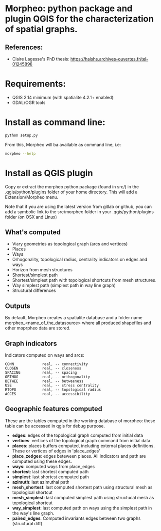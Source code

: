 # Morpheo: python package and plugin QGIS for the characterization of spatial graphs.


## References:

* Claire Lagesse's PhD thesis: https://halshs.archives-ouvertes.fr/tel-01245898

# Requirements:

* QGIS 2.14 minimum (with spatialite 4.2.1+ enabled)
* GDAL/OGR tools

# Install as command line:

```bash
python setup.py 
```

From this, Morpheo will ba available as command line, i.e:

```bash
morpheo --help
```

# Install as QGIS plugin

Copy or extract the morpheo python package (found in src/) in the .qgis/python/plugins folder of your
home directory. This will add a Extension/Morpheo menu.

Note that if you are using the latest version from gitlab or github, you can add a symbolic link to the src/morpheo folder in your
.qgis/python/plugins folder (on OSX and Linux)


## What's computed

* Viary geometries as topological graph (arcs and vertices)
* Places 
* Ways
* Orhogonality, topological radius, centrality indicators on edges and ways
* Horizon from mesh structures
* Shortest/simplest path
* Shortest/simplest path with topological shortcuts from mesh structures.
* Way simplest path (simplest path in way line graph)
* Structural differences


## Outputs

By default, Morpheo creates a spatialite database and a folder name morpheo_<name_of_the_datasource> where all produced shapefiles and other moprpheo data are stored.
 

## Graph indicators

Indicators computed on ways and arcs:

    CONN             real, -- connectivity
    CLOSEN           real, -- closeness
    SPACING          real, -- spacing
    ORTHOG           real, -- orthogonality
    BETWEE           real, -- betweeness
    USE              real, -- stress centrality
    RTOPO            real, -- topological radius
    ACCES            real, -- accessibility


## Geographic features computed

These are the tables computed in the working database of morpheo: these table
can be accessed in qgis for debug purpose.

* **edges**: edges of the topological graph computed from initial data
* **vertices**: vertices of the topological graph command from initial data
* **places**: places buffers computed, including external places definitions. These
          or vertices of edges in  'place_edges'
* **place_zedges**: edges beteween places. All indicators and path are computed using these edges.
* **ways**: computed ways from place_edges
* **shortest**: last shortest computed path 
* **simplest**: last shortest computed path
* **azimuth**: last azimuthal path
* **mesh_shortest**: last computed shortest path using structural mesh as topological shortcut
* **mesh_simplest**: last computed simplest path using structucal mesh as topological shortcut
* **way_simplest**: last computed path on ways using the simplest path in the way's line graph. 
* **paired_edges**: Computed invariants edges between two graphs (structural diff)
 






